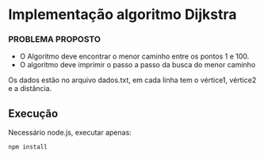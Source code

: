 # Implementação algoritmo Dijkstra

### PROBLEMA PROPOSTO

* O Algoritmo deve encontrar o menor caminho entre os pontos 1 e 100. 
* O algoritmo deve imprimir o passo a passo da busca do menor caminho

Os dados estão no arquivo dados.txt, em cada linha tem o vértice1, vértice2 e a distância.


## Execução

Necessário node.js, executar apenas:

```
npm install
```